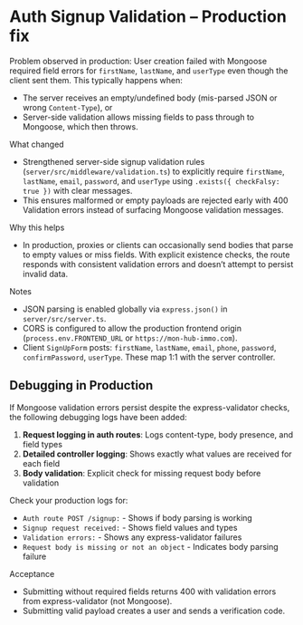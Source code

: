 # Auth Signup Validation – Production fix

Problem observed in production: User creation failed with Mongoose required field errors for `firstName`, `lastName`, and `userType` even though the client sent them. This typically happens when:

- The server receives an empty/undefined body (mis-parsed JSON or wrong `Content-Type`), or
- Server-side validation allows missing fields to pass through to Mongoose, which then throws.

What changed

- Strengthened server-side signup validation rules (`server/src/middleware/validation.ts`) to explicitly require `firstName`, `lastName`, `email`, `password`, and `userType` using `.exists({ checkFalsy: true })` with clear messages.
- This ensures malformed or empty payloads are rejected early with 400 Validation errors instead of surfacing Mongoose validation messages.

Why this helps

- In production, proxies or clients can occasionally send bodies that parse to empty values or miss fields. With explicit existence checks, the route responds with consistent validation errors and doesn’t attempt to persist invalid data.

Notes

- JSON parsing is enabled globally via `express.json()` in `server/src/server.ts`.
- CORS is configured to allow the production frontend origin (`process.env.FRONTEND_URL` or `https://mon-hub-immo.com`).
- Client `SignUpForm` posts: `firstName`, `lastName`, `email`, `phone`, `password`, `confirmPassword`, `userType`. These map 1:1 with the server controller.

## Debugging in Production

If Mongoose validation errors persist despite the express-validator checks, the following debugging logs have been added:

1. **Request logging in auth routes**: Logs content-type, body presence, and field types
2. **Detailed controller logging**: Shows exactly what values are received for each field
3. **Body validation**: Explicit check for missing request body before validation

Check your production logs for:

- `Auth route POST /signup:` - Shows if body parsing is working
- `Signup request received:` - Shows field values and types
- `Validation errors:` - Shows any express-validator failures
- `Request body is missing or not an object` - Indicates body parsing failure

Acceptance

- Submitting without required fields returns 400 with validation errors from express-validator (not Mongoose).
- Submitting valid payload creates a user and sends a verification code.
